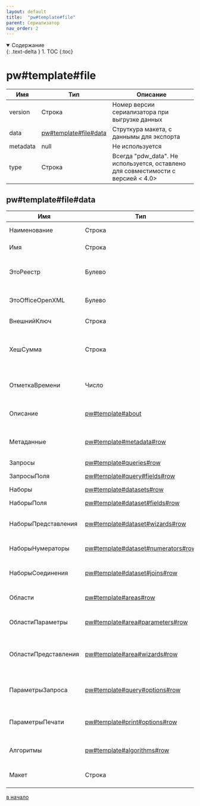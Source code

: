 ```yaml
---
layout: default
title:  "pw#template#file"
parent: Сериализатор
nav_order: 2
---
```


<details open markdown="block">
  <summary>
    Содержание
  </summary>
  {: .text-delta }
1. TOC
{:toc}
</details>

# pw#template#file

| Имя | Тип | Описание |
|--|--|--|
| version   | Строка | Номер версии сериализатора при выгрузке данных |
| data      | [pw#template#file#data][1] | Струткура макета, с даннымы для экспорта |
| metadata  | null | Не используется |
| type      | Строка | Всегда "pdw_data". Не используется, оставлено для совместимости с версией < 4.0> |

## pw#template#file#data

| Имя | Тип | Описание |
|--|--|--|
| Наименование          | Строка | Наименование печатной формы |
| Имя                   | Строка | Внутреннее имя печатной формы |
| ЭтоРеестр             | Булево | Признак формирования реестра (по всем ссылкам) |
| ЭтоOfficeOpenXML      | Булево | Признак печатной формы в формате *.docx |
| ВнешнийКлюч           | Строка | Уникальный ключ макета |
| ХешСумма              | Строка | Хеш сумма макета, используется для контроля наличия изменений |
| ОтметкаВремени        | Число | Отметка о времени последнего изменения |
| Описание              | [pw#template#about][21] | Дополнительная информация о печатной форме |
| Метаданные            | [pw#template#metadata#row][22] | Объекты метаданных, для которых создан макет |
| Запросы               | [pw#template#queries#row][23] | Запросы к данным |
| ЗапросыПоля           | [pw#template#query#fields#row][24] | Поля запросов данных |
| Наборы                | [pw#template#datasets#row][25] | Наборы данных |
| НаборыПоля            | [pw#template#dataset#fields#row][26] | Поля наборов данных |
| НаборыПредставления   | [pw#template#dataset#wizards#row][27] | Настройки формирования ПолеКонструктора |
| НаборыНумераторы      | [pw#template#dataset#numerators#row][28] | Настройки формирования ПолеНумератора |
| НаборыСоединения      | [pw#template#dataset#joins#row][29] | Настройки соединения наборов |
| Области               | [pw#template#areas#row][30] | Настройки областей макета печатной формы |
| ОбластиПараметры      | [pw#template#area#parameters#row][31] | Настройки параметров областей макета |
| ОбластиПредставления  | [pw#template#area#wizards#row][32] | Настройки формирования ПолеКонструктора параметра области |
| ПараметрыЗапроса      | [pw#template#query#options#row][33] | Параметры для подстановки при выполнении запросов |
| ПараметрыПечати       | [pw#template#print#options#row][34] | Параметры печати для табличного документа |
| Алгоритмы             | [pw#template#algorithms#row][35] | Алгоритмы обработки событий макета |
| Макет                 | Строка | Двоичные данные формата Base 16 (Hex) |

[в начало][0]


[0]: #pwtemplatefile
[1]: #pwtemplatefiledata

[21]: pw_template.html#pwtemplateabout
[22]: pw_template.html##pwtemplatemetadatarow
[23]: pw_template.html##pwtemplatequeriesrow
[24]: pw_template.html##pwtemplatequeryfieldsrow
[25]: pw_template.html##pwtemplatedatasetsrow
[26]: pw_template.html##pwtemplatedatasetfieldsrow
[27]: pw_template.html##pwtemplatedatasetwizardsrow
[28]: pw_template.html##pwtemplatedatasetnumeratorsrow
[29]: pw_template.html##pwtemplatedatasetjoinsrow
[30]: pw_template.html##pwtemplateareasrow
[31]: pw_template.html##pwtemplateareaparametersrow
[32]: pw_template.html##pwtemplateareawizardsrow
[33]: pw_template.html##pwtemplatequeryoptionsrow
[34]: pw_template.html##pwtemplateprintoptionsrow
[35]: pw_template.html##pwtemplatealgorithmsrow